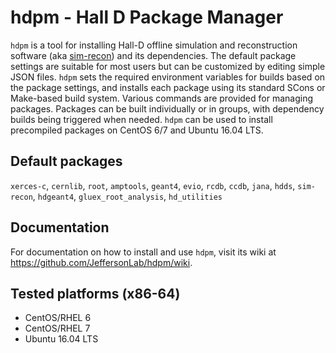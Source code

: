 # hdpm - Hall D Package Manager
`hdpm` is a tool for installing Hall-D offline simulation and reconstruction software (aka [sim-recon](https://github.com/JeffersonLab/sim-recon)) and its dependencies. The default package settings are suitable for most users but can be customized by editing simple JSON files. `hdpm` sets the required environment variables for builds based on the package settings, and installs each package using its standard SCons or Make-based build system. Various commands are provided for managing packages. Packages can be built individually or in groups, with dependency builds being triggered when needed. `hdpm` can be used to install precompiled packages on CentOS 6/7 and Ubuntu 16.04 LTS.

## Default packages
`xerces-c`, `cernlib`, `root`, `amptools`, `geant4`, `evio`, `rcdb`, `ccdb`, `jana`, `hdds`, `sim-recon`, `hdgeant4`, `gluex_root_analysis`, `hd_utilities`

## Documentation
For documentation on how to install and use `hdpm`, visit its wiki at https://github.com/JeffersonLab/hdpm/wiki.

## Tested platforms (x86-64)
- CentOS/RHEL 6
- CentOS/RHEL 7
- Ubuntu 16.04 LTS
